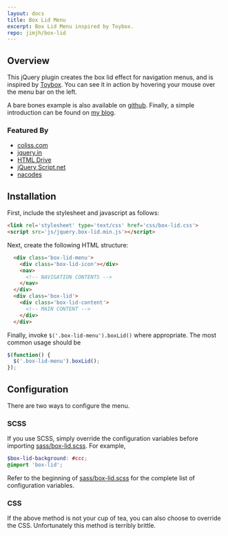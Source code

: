 ```yaml
---
layout: docs
title: Box Lid Menu
excerpt: Box Lid Menu inspired by Toybox.
repo: jimjh/box-lid
---
```


## Overview

This jQuery plugin creates the box lid effect for navigation menus, and is
inspired by [Toybox](http://www.toybox.co.nz/). You can see it in action by
hovering your mouse over the menu bar on the left.

A bare bones example is also available on [github](https://github.com/jimjh/box-lid).
Finally, a simple introduction can be found on [my blog](http://blog.jimjh.com/jquery-plugin-box-lid-menu.html).

### Featured By

- [coliss.com](http://coliss.com/articles/build-websites/operation/javascript/jquery-plugin-box-lid-menu.html)
- [jquery.in](http://jquer.in/jquery-navigation-and-menu-plugins-from-2012/box-lid/)
- [HTML Drive](http://www.htmldrive.net/items/show/1329/JQuery-Box-Lid-Menu-in-action-by-hovering-your-mouse-over-the-menu-bar-on-the-left)
- [jQuery Script.net](http://www.jqueryscript.net/menu/Easy-jQuery-3D-Side-Menu-Plugin-with-CSS3-Box-Lid.html)
- [nacodes](http://www.nacodes.com/2013/07/12/jQuery-plugin-for-Box-Lid-Menu)

## Installation
First, include the stylesheet and javascript as follows:

```html
<link rel='stylesheet' type='text/css' href='css/box-lid.css'>
<script src='js/jquery.box-lid.min.js'></script>
```

Next, create the following HTML structure:

```html
  <div class='box-lid-menu'>
    <div class='box-lid-icon'></div>
    <nav>
      <!-- NAVIGATION CONTENTS -->
    </nav>
  </div>
  <div class='box-lid'>
    <div class='box-lid-content'>
      <!-- MAIN CONTENT -->
    </div>
  </div>
```

Finally, invoke `$('.box-lid-menu').boxLid()` where appropriate. The most
common usage should be

```js
$(function() {
  $('.box-lid-menu').boxLid();
});
```

## Configuration
There are two ways to configure the menu.

### SCSS
If you use SCSS, simply override the configuration variables before importing
[sass/box-lid.scss][sass]. For example,

```scss
$box-lid-background: #ccc;
@import 'box-lid';
```

Refer to the beginning of [sass/box-lid.scss][sass] for the complete list of
configuration variables.

### CSS
If the above method is not your cup of tea, you can also choose to override the CSS.
Unfortunately this method is terribly brittle.

  [demo]: http://jimjh.github.io/box-lid/demo.html
  [sass]: https://github.com/jimjh/box-lid/blob/master/sass/box-lid.scss
